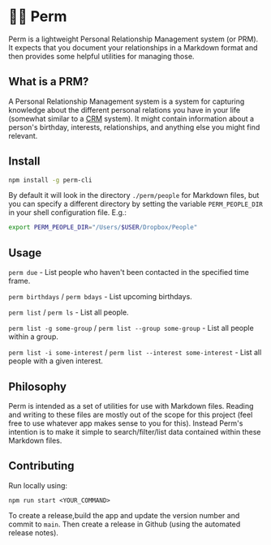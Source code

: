 # 💇‍♀️ Perm

Perm is a lightweight Personal Relationship Management system (or PRM). It expects that you
document your relationships in a Markdown format and then provides some helpful utilities for
managing those.

## What is a PRM?

A Personal Relationship Management system is a system for capturing knowledge about the different personal relations you have in your life (somewhat similar to a [CRM](https://en.wikipedia.org/wiki/Customer_relationship_management) system). It might contain information about a person's birthday, interests, relationships, and anything else you might find relevant.

## Install

```sh
npm install -g perm-cli
```

By default it will look in the directory `./perm/people` for Markdown files, but you can specify
a different directory by setting the variable `PERM_PEOPLE_DIR` in your shell configuration file. E.g.:

```sh
export PERM_PEOPLE_DIR="/Users/$USER/Dropbox/People"
```

## Usage

`perm due` - List people who haven't been contacted in the specified time frame.

`perm birthdays` / `perm bdays` - List upcoming birthdays.

`perm list` / `perm ls` - List all people.

`perm list -g some-group` / `perm list --group some-group` - List all people within a group.

`perm list -i some-interest` / `perm list --interest some-interest` - List all people with a given interest.

## Philosophy

Perm is intended as a set of utilities for use with Markdown files. Reading and writing to these files are mostly out of the scope for this project (feel free to use whatever app makes sense to you for this). Instead Perm's intention is to make it simple to search/filter/list data contained within these Markdown files.

## Contributing

Run locally using:

`npm run start <YOUR_COMMAND>`

To create a release,build the app and update the version number and commit to `main`. Then create a
release in Github (using the automated release notes).
